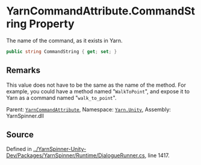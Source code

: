 # YarnCommandAttribute.CommandString Property

The name of the command, as it exists in Yarn.


```csharp
public string CommandString { get; set; }
```
## Remarks

This value does not have to be the same as the name of the
method. For example, you could have a method named
"`WalkToPoint`", and expose it to Yarn as a command named
"`walk_to_point`".




<div class="class-metadata">

Parent: [`YarnCommandAttribute`](/api/csharp/yarn.unity/yarncommandattribute.md), Namespace: [`Yarn.Unity`](/api/csharp/yarn.unity/README.md), Assembly: YarnSpinner.dll
</div>

## Source
Defined in [../YarnSpinner-Unity-Dev/Packages/YarnSpinner/Runtime/DialogueRunner.cs](https://github.com/YarnSpinnerTool/YarnSpinner-Unity//blob/develop/Runtime/DialogueRunner.cs#L1417), line 1417.
